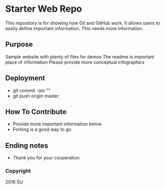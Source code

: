 # Starter Web Repo

This repository is for showing how Git and GitHub work. It allows users to easily define important information. This needs more information.

## Purpose

Sample website with plenty of files for demos
The readme is important place of information
Please provide more conceptual infographics

## Deployment
- git commit -am ""
- git push origin master

## How To Contribute
- Provide more important information below
- Forking is a good way to go

## Ending notes
- Thank you for your cooperation

### Copyright
2016 SU